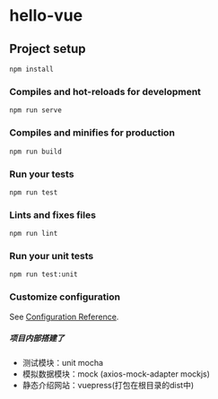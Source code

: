 
# hello-vue

## Project setup
```
npm install
```

### Compiles and hot-reloads for development
```
npm run serve
```

### Compiles and minifies for production
```
npm run build
```

### Run your tests
```
npm run test
```

### Lints and fixes files
```
npm run lint
```

### Run your unit tests
```
npm run test:unit
```

### Customize configuration
See [Configuration Reference](https://cli.vuejs.org/config/).
##### 项目内部搭建了
- 测试模块：unit mocha
- 模拟数据模块：mock (axios-mock-adapter mockjs)
- 静态介绍网站：vuepress(打包在根目录的dist中)

